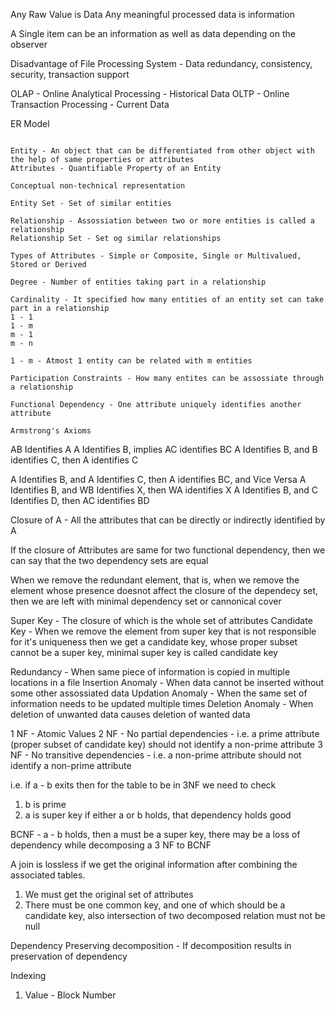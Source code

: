 
Any Raw Value is Data
Any meaningful processed data is information

A Single item can be an information as well as data depending on the observer

Disadvantage of File Processing System - Data redundancy, consistency, security, transaction support

OLAP - Online Analytical Processing - Historical Data
OLTP - Online Transaction Processing - Current Data

ER Model
~~~~~~~~

Entity - An object that can be differentiated from other object with the help of same properties or attributes
Attributes - Quantifiable Property of an Entity

Conceptual non-technical representation

Entity Set - Set of similar entities

Relationship - Assossiation between two or more entities is called a relationship
Relationship Set - Set og similar relationships

Types of Attributes - Simple or Composite, Single or Multivalued, Stored or Derived

Degree - Number of entities taking part in a relationship

Cardinality - It specified how many entities of an entity set can take part in a relationship
1 - 1
1 - m
m - 1
m - n

1 - m - Atmost 1 entity can be related with m entities

Participation Constraints - How many entites can be assossiate through a relationship

Functional Dependency - One attribute uniquely identifies another attribute

Armstrong's Axioms
~~~~~~~~~~~~~~~~~~
AB Identifies A
A Identifies B, implies AC identifies BC
A Identifies B, and B identifies C, then A identifies C

A Identifies B, and A Identifies C, then A identifies BC, and Vice Versa
A Identifies B, and WB Identifies X, then WA identifies X
A Identifies B, and C Identifies D, then AC identifies BD

Closure of A - All the attributes that can be directly or indirectly identified by A

If the closure of Attributes are same for two functional dependency, then we can say that the two dependency sets are equal

When we remove the redundant element, that is, when we remove the element whose presence
doesnot affect the closure of the dependecy set, then we are left with minimal dependency set or cannonical cover

Super Key - The closure of which is the whole set of attributes
Candidate Key - When we remove the element from super key that is not responsible for it's uniqueness
then we get a candidate key, whose proper subset cannot be a super key, minimal super key is called candidate key

Redundancy - When same piece of information is copied in multiple locations in a file
Insertion Anomaly - When data cannot be inserted without some other assossiated data
Updation Anomaly - When the same set of information needs to be updated multiple times
Deletion Anomaly - When deletion of unwanted data causes deletion of wanted data

1 NF - Atomic Values
2 NF - No partial dependencies - i.e. a prime attribute (proper subset of candidate key) should not identify a non-prime
attribute
3 NF - No transitive dependencies - i.e. a non-prime attribute should not identify a non-prime attribute

i.e. if a - b exits then for the table to be in 3NF we need to check
1. b is prime
2. a is super key
if either a or b holds, that dependency holds good

BCNF - a - b holds, then a must be a super key, there may be a loss of dependency while decomposing a 3 NF to BCNF

A join is lossless if we get the original information after combining the associated tables.

1. We must get the original set of attributes
2. There must be one common key, and one of which should be a candidate key, also intersection of two decomposed relation
must not be null

Dependency Preserving decomposition - If decomposition results in preservation of dependency

Indexing
1. Value - Block Number





